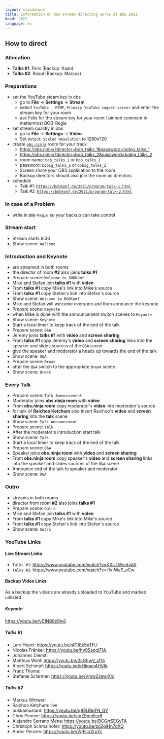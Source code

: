 ```yaml
---
layout: standalone
title: Information on how stream directing works at BOB 2021
head: 2021
language: en
---
```


## How to direct

### Allocation

- **Talks #1**: Felix (Backup: Kaan)
- **Talks #2**: Raoul (Backup: Marcus)

### Preparations

- set the YouTube steam key in obs
  - go to **File** -> **Settings** -> **Stream**
  - select ```YouTube - RTMP```, ```Primary YouTube ingest server``` and enter the stream key for your room
  - ask Felix for the stream key for your room / pinned comment in mattermost BOB-Regie
- set stream qualitiy in obs
  - go to **File** -> **Settings** -> **Video**
  - Set ``Output Scaled Resolution`` to 1280x720
- create [`obs.ninja`](https://obs.ninja) room for your track
  - https://obs.ninja/?director=bob_talks_1&password=bobig_talks_1
  - https://obs.ninja/?director=bob_talks_2&password=bobig_talks_2
  - room name: ```bob_talks_1``` or ```bob_talks_2```
  - password: ```bobig_talks_1``` or ```bobig_talks_2```
  - Screen share your OBS application to the room
  - Backup directors should also join the room as directors
- schedule
  - Talk #1: [`https://bobkonf.de/2021/program-talk-1.html`](https://bobkonf.de/2021/program-talk-1.html)
  - Talk #2: [`https://bobkonf.de/2021/program-talk-2.html`](https://bobkonf.de/2021/program-talk-2.html)

### In case of a Problem
- write in ```BOB-Regie``` so your backup can take control

### Stream start

- Stream starts 8:30
- Show scene: ```Welcome```

### Introduction and Keynote

- are streamed in both rooms
- the director of room **#2** also joins **talks #1**
- Prepare scene: ```Welcome to BOBKonf```
- Mike and Stefan join **talks #1** with **video**
- From **talks #1** copy Mike's link into Mike's source
- From **talks #1** copy Stefan's link into Stefan's source
- Show scene:  ```Welcome to BOBKonf```
- Mike and Stefan will welcome everyone and then announce the keynote
- Prepare scene: ```Keynote```
- when Mike is done with the announcement switch scenes to ```Keynote```
- Show scene: ```Keynote```
- Start a local timer to keep track of the end of the talk
- Prepare scene: ```Q&A```
- Jeremy joins **talks #1** with **video** and **screen sharing**
- From **talks #1** copy Jeremy's **video** and **screen sharing** links into
  the speaker and slides sources of the ```Q&A``` scene
- give the speaker and moderator a heads up towards the end of the talk
- Show scene: ```Q&A```
- Prepare scene: ```Break```
- after the ```Q&A``` switch to the appropriate ```Break``` scene
- Show scene: ```Break```

### Every Talk

- Prepare scene: ```Talk Announcement```
- Moderator joins **obs.ninja room** with **video**
- From **obs.ninja room** copy moderator's **video** into moderator's source
- for talk of **Raichoo Ketchum** also insert Raichoo's **video** and **screen sharing** into the **talk** scene
- Show scene: ```Talk Announcement```
- Prepare scene: ```Talk```
- After the moderator's introduction start talk
- Show scene: ```Talk```
- Start a local timer to keep track of the end of the talk
- Prepare scene: `Q&A`
- Speaker joins **obs.ninja room** with **video** and **screen sharing**
- From **obs.ninja room** copy speaker's **video** and **screen sharing** links
  into the speaker and slides sources of the ```Q&A``` scene
- Announce end of the talk to speaker and moderator
- Show scene: `Q&A`

### Outro
- streams in both rooms
- director from room **#2** also joins **talks #1**
- Prepare scene: `Outro`
- Mike and Stefan join **talks #1** with **video**
- From **talks #1** copy Mike's link into Mike's source
- From **talks #1** copy Stefan's link into Stefan's source
- Show scene: `Outro`

### YouTube Links

#### Live Stream Links
- ```Talks #1```: https://www.youtube.com/watch?v=KXULWsntvdA
- ```Talks #2```: https://www.youtube.com/watch?v=r1v-WeP_oCw

#### Backup Video Links
As a backup the videos are already uploaded to YouTube and marked unlisted.

##### Keynote

https://youtu.be/vE1NB8z8ly8
 
##### Talks #1
 - Lars Hupel: https://youtu.be/sR1tEk5nTFU
 - Nicolas Fränkel: https://youtu.be/hv0Ssqqi71A
 - Johannes Dienst: 
 - Matthias Wahl: https://youtu.be/2cGhwV_sf14
 - Albert Schimpf: https://youtu.be/kHkpan4HVtk
 - Franz Thoma: 
 - Stefanie Schirmer: https://youtu.be/Vmw22ewiXio

##### Talks #2
 - Markus Wittwer: 
 - Raichoo Ketchum: live
 - pukkamustard: https://youtu.be/q88UBpFN_QY
 - Chris Penner: https://youtu.be/sIqZEmnFer8
 - Alejandro Serrano Mena: https://youtu.be/BCGrtSEGyTA
 - Christoph Schmalhofer: https://youtu.be/zd2giHn7dXQ
 - Andor Penzes: https://youtu.be/WjFIcr2ruYc
